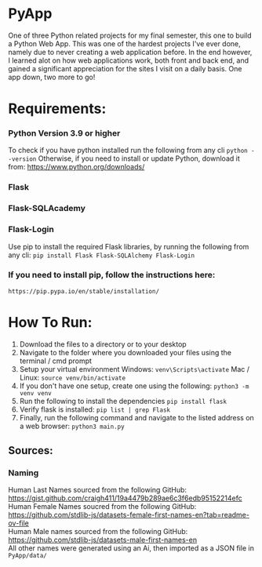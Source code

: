 # PyApp
One of three Python related projects for my final semester, this one to build a Python Web App.
This was one of the hardest projects I've ever done, namely due to never creating a web application before.
In the end however, I learned alot on how web applications work, both front and back end, 
and gained a significant appreciation for the sites I visit on a daily basis. One app down, two more to go!

# Requirements:
### Python Version 3.9 or higher
To check if you have python installed run the following from any cli
         `python --version`
Otherwise, if you need to install or update Python, download it from:
        https://www.python.org/downloads/

### Flask
### Flask-SQLAcademy
### Flask-Login
Use pip to install the required Flask libraries, by running the following from any cli:
    `pip install Flask Flask-SQLAlchemy Flask-Login`

### If you need to install pip, follow the instructions here:
    https://pip.pypa.io/en/stable/installation/

# How To Run:
1) Download the files to a directory or to your desktop
2) Navigate to the folder where you downloaded your files using the terminal / cmd prompt
3) Setup your virtual environment
    Windows: `venv\Scripts\activate`
    Mac / Linux: `source venv/bin/activate`
4) If you don't have one setup, create one using the following:
    `python3 -m venv venv`
5) Run the following to install the dependencies
    `pip install flask`
6) Verify flask is installed:
    `pip list | grep Flask`
7) Finally, run the following command and navigate to the listed address on a web browser:
    `python3 main.py`


## Sources:
### Naming
Human Last Names sourced from the following GitHub: https://gist.github.com/craigh411/19a4479b289ae6c3f6edb95152214efc  
Human Female Names soucred from the following GitHub: https://github.com/stdlib-js/datasets-female-first-names-en?tab=readme-ov-file  
Human Male names sourced from the following GitHub: https://github.com/stdlib-js/datasets-male-first-names-en  
All other names were generated using an Ai, then imported as a JSON file in `PyApp/data/`